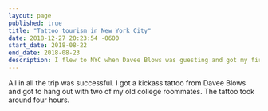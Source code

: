 ```yaml
---
layout: page
published: true
title: "Tattoo tourism in New York City"
date: 2018-12-27 20:23:54 -0600
start_date: 2018-08-22
end_date: 2018-08-23
description: I flew to NYC when Davee Blows was guesting and got my first tattoo. I stayed with an old college roommate and was able to visit with another.
---
```


All in all the trip was successful. I got a kickass tattoo from Davee Blows and got to hang out with two of my old college roommates. The tattoo took around four hours.
